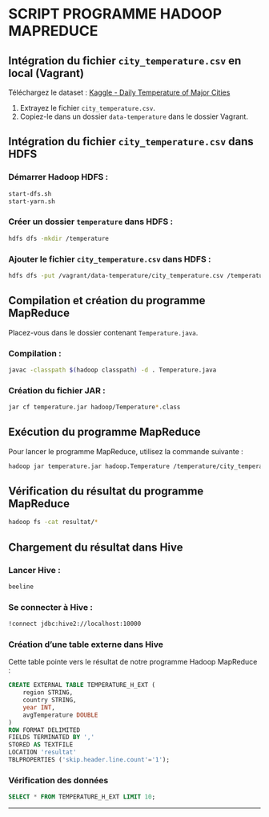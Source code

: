 # SCRIPT PROGRAMME HADOOP MAPREDUCE

## Intégration du fichier `city_temperature.csv` en local (Vagrant)
Téléchargez le dataset : [Kaggle - Daily Temperature of Major Cities](https://www.kaggle.com/datasets/sudalairajkumar/daily-temperature-of-major-cities)

1. Extrayez le fichier `city_temperature.csv`.
2. Copiez-le dans un dossier `data-temperature` dans le dossier Vagrant.

## Intégration du fichier `city_temperature.csv` dans HDFS

### Démarrer Hadoop HDFS :
```bash
start-dfs.sh
start-yarn.sh
```

### Créer un dossier `temperature` dans HDFS :
```bash
hdfs dfs -mkdir /temperature
```

### Ajouter le fichier `city_temperature.csv` dans HDFS :
```bash
hdfs dfs -put /vagrant/data-temperature/city_temperature.csv /temperature
```

## Compilation et création du programme MapReduce

Placez-vous dans le dossier contenant `Temperature.java`.

### Compilation :
```bash
javac -classpath $(hadoop classpath) -d . Temperature.java
```

### Création du fichier JAR :
```bash
jar cf temperature.jar hadoop/Temperature*.class
```

## Exécution du programme MapReduce

Pour lancer le programme MapReduce, utilisez la commande suivante :
```bash
hadoop jar temperature.jar hadoop.Temperature /temperature/city_temperature.csv resultat
```

## Vérification du résultat du programme MapReduce
```bash
hadoop fs -cat resultat/*
```

## Chargement du résultat dans Hive

### Lancer Hive :
```bash
beeline
```

### Se connecter à Hive :
```bash
!connect jdbc:hive2://localhost:10000
```

### Création d’une table externe dans Hive

Cette table pointe vers le résultat de notre programme Hadoop MapReduce :
```sql
CREATE EXTERNAL TABLE TEMPERATURE_H_EXT (
    region STRING,
    country STRING,
    year INT,
    avgTemperature DOUBLE
)
ROW FORMAT DELIMITED
FIELDS TERMINATED BY ','
STORED AS TEXTFILE
LOCATION 'resultat'
TBLPROPERTIES ('skip.header.line.count'='1');
```

### Vérification des données
```sql
SELECT * FROM TEMPERATURE_H_EXT LIMIT 10;
```

---
